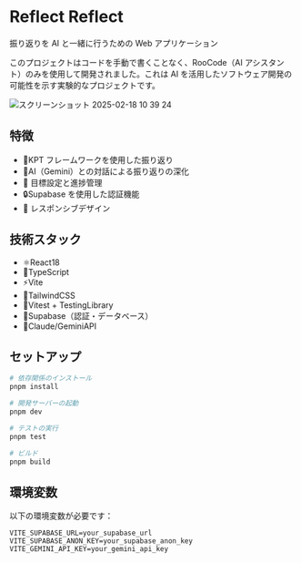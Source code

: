 # Reflect Reflect

振り返りを AI と一緒に行うための Web アプリケーション

このプロジェクトはコードを手動で書くことなく、RooCode（AI アシスタント）のみを使用して開発されました。これは AI を活用したソフトウェア開発の可能性を示す実験的なプロジェクトです。

![スクリーンショット 2025-02-18 10 39 24](https://github.com/user-attachments/assets/4c053d74-57b4-44de-a7d9-5304f67e6218)



## 特徴

- 📝KPT フレームワークを使用した振り返り
- 🤖AI（Gemini）との対話による振り返りの深化
- 🎯 目標設定と進捗管理
- 🔒Supabase を使用した認証機能
- 📱 レスポンシブデザイン

## 技術スタック

- ⚛️React18
- 🔷TypeScript
- ⚡️Vite
- 🎨TailwindCSS
- 🧪Vitest + TestingLibrary
- 🔑Supabase（認証・データベース）
- 🤖Claude/GeminiAPI

## セットアップ

```bash
# 依存関係のインストール
pnpm install

# 開発サーバーの起動
pnpm dev

# テストの実行
pnpm test

# ビルド
pnpm build
```

## 環境変数

以下の環境変数が必要です：

```env
VITE_SUPABASE_URL=your_supabase_url
VITE_SUPABASE_ANON_KEY=your_supabase_anon_key
VITE_GEMINI_API_KEY=your_gemini_api_key
```

